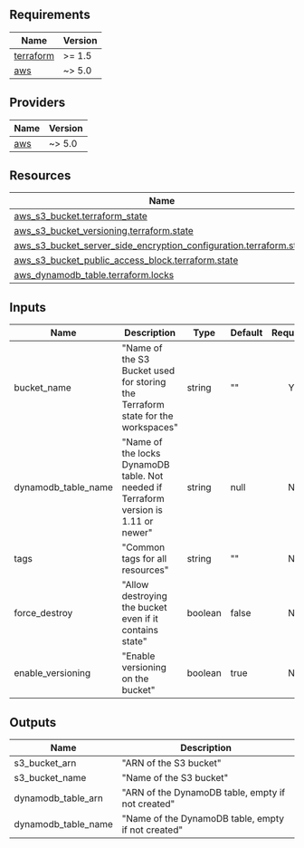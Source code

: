 <!-- BEGIN_TF_DOCS -->
## Requirements

| Name | Version |
|------|---------|
| <a name="requirement_terraform"></a> [terraform](#requirement\_terraform) | >= 1.5 |
| <a name="requirement_aws"></a> [aws](#requirement\_aws) | ~> 5.0 |

## Providers

| Name | Version |
|------|---------|
| <a name="provider_aws"></a> [aws](#provider\_aws) | ~> 5.0 |

## Resources

| Name | Type |
|------|------|
| [aws_s3_bucket.terraform_state](https://registry.terraform.io/providers/hashicorp/aws/latest/docs/resources/s3_bucket) | resource |
| [aws_s3_bucket_versioning.terraform.state](https://registry.terraform.io/providers/hashicorp/aws/latest/docs/resources/s3_bucket_versioning) | resource |
| [aws_s3_bucket_server_side_encryption_configuration.terraform.state](https://registry.terraform.io/providers/hashicorp/aws/latest/docs/resources/s3_bucket_server_side_encryption_configuration) | resource |
| [aws_s3_bucket_public_access_block.terraform.state](https://registry.terraform.io/providers/hashicorp/aws/latest/docs/resources/s3_bucket_public_access_block) | resource |
| [aws_dynamodb_table.terraform.locks](https://registry.terraform.io/providers/hashicorp/aws/latest/docs/data-sources/dynamodb_table) | resource |


## Inputs

| Name | Description | Type | Default | Required |
|------|-------------|------|---------|:--------:|
| bucket_name | "Name of the S3 Bucket used for storing the Terraform state for the workspaces" | string | "" | Y |
| dynamodb_table_name | "Name of the locks DynamoDB table. Not needed if Terraform version is 1.11 or newer" | string | null | N |
| tags | "Common tags for all resources" | string | "" | N |
| force_destroy | "Allow destroying the bucket even if it contains state" | boolean | false | N |
| enable_versioning | "Enable versioning on the bucket" | boolean | true | N |


## Outputs

| Name | Description |
|------|-------------|
| s3_bucket_arn | "ARN of the S3 bucket" |
| s3_bucket_name | "Name of the S3 bucket" |
| dynamodb_table_arn | "ARN of the DynamoDB table, empty if not created" |
| dynamodb_table_name | "Name of the DynamoDB table, empty if not created" |

<!-- END_TF_DOCS -->

